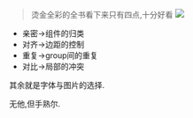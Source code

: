 >烫金全彩的全书看下来只有四点,十分好看
>![](http://7xqjx7.com1.z0.glb.clouddn.com/image/foryoudesign.jpeg?imageView2/2/h/200)

- 亲密->组件的归类
- 对齐->边距的控制
- 重复->group间的重复
- 对比->局部的冲突

其余就是字体与图片的选择. 

无他,但手熟尔.